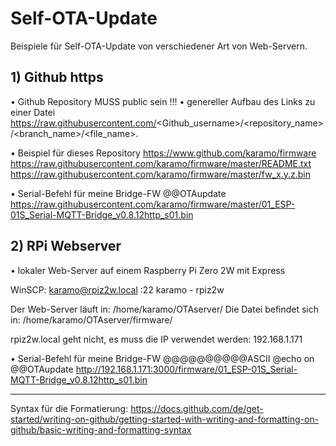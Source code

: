 # Self-OTA-Update
Beispiele für Self-OTA-Update von verschiedener Art von Web-Servern.

## 1) Github https
• Github Repository MUSS public sein !!!
• genereller Aufbau des Links zu einer Datei
https://raw.githubusercontent.com/<Github_username>/<repository_name>/<branch_name>/<file_name>.<extension>

• Beispiel für dieses Repository
https://www.github.com/karamo/firmware
https://raw.githubusercontent.com/karamo/firmware/master/README.txt
https://raw.githubusercontent.com/karamo/firmware/master/fw_x.y.z.bin

• Serial-Befehl für meine Bridge-FW
@@OTAupdate https://raw.githubusercontent.com/karamo/firmware/master/01_ESP-01S_Serial-MQTT-Bridge_v0.8.12http_s01.bin

## 2) RPi Webserver
• lokaler Web-Server auf einem Raspberry Pi Zero 2W mit Express

WinSCP:
karamo@rpiz2w.local :22
karamo - rpiz2w

Der Web-Server läuft in: /home/karamo/OTAserver/
Die Datei befindet sich in: /home/karamo/OTAserver/firmware/

rpiz2w.local geht nicht, es muss die IP verwendet werden: 192.168.1.171

• Serial-Befehl für meine Bridge-FW
@@@@@@@@@@ASCII
@echo on
@@OTAupdate http://192.168.1.171:3000/firmware/01_ESP-01S_Serial-MQTT-Bridge_v0.8.12http_s01.bin


________________________________________________
Syntax für die Formatierung:
https://docs.github.com/de/get-started/writing-on-github/getting-started-with-writing-and-formatting-on-github/basic-writing-and-formatting-syntax